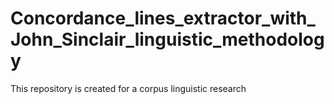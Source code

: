 # Concordance_lines_extractor_with_John_Sinclair_linguistic_methodology
This repository is created for a corpus linguistic research
